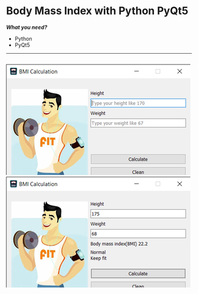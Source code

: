 # Body Mass Index with Python PyQt5

***What you need?***

* Python
* PyQt5


---
![BMI App](appImg.png)
![BMI App](appImg2.png)
---

